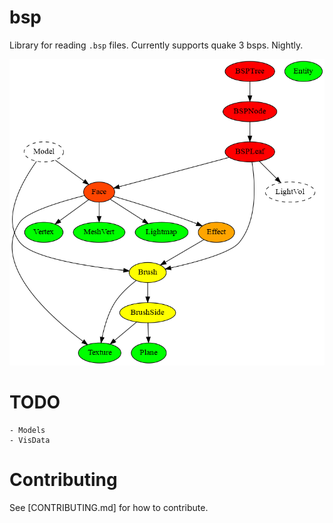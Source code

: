 # bsp

Library for reading `.bsp` files. Currently supports quake 3 bsps. Nightly.

![BSP File graph](structure.png?raw=true)

# TODO
    - Models
    - VisData

# Contributing

See [CONTRIBUTING.md] for how to contribute.